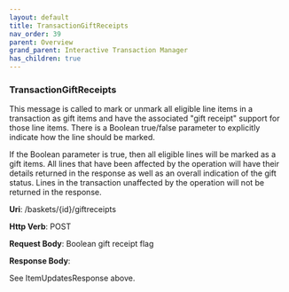 ```yaml
---
layout: default
title: TransactionGiftReceipts
nav_order: 39
parent: Overview
grand_parent: Interactive Transaction Manager
has_children: true
---
```

### TransactionGiftReceipts 

This message is called to mark or unmark all eligible line items in a
transaction as gift items and have the associated "gift receipt" support
for those line items. There is a Boolean true/false parameter to
explicitly indicate how the line should be marked.

If the Boolean parameter is true, then all eligible lines will be marked
as a gift items. All lines that have been affected by the operation will
have their details returned in the response as well as an overall
indication of the gift status. Lines in the transaction unaffected by
the operation will not be returned in the response.

**Uri**: /baskets/{id}/giftreceipts

**Http Verb**: POST

**Request Body**: Boolean gift receipt flag

**Response Body**:

See ItemUpdatesResponse above.

